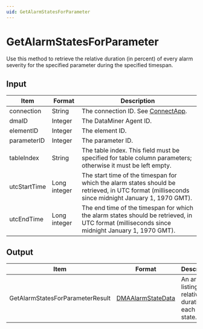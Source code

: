 ```yaml
---
uid: GetAlarmStatesForParameter
---
```


# GetAlarmStatesForParameter

Use this method to retrieve the relative duration (in percent) of every alarm severity for the specified parameter during the specified timespan.

## Input

| Item | Format | Description |
|--|--|--|
| connection | String | The connection ID. See [ConnectApp](xref:ConnectApp). |
| dmaID | Integer | The DataMiner Agent ID. |
| elementID | Integer | The element ID. |
| parameterID | Integer | The parameter ID. |
| tableIndex | String | The table index. This field must be specified for table column parameters; otherwise it must be left empty. |
| utcStartTime | Long integer | The start time of the timespan for which the alarm states should be retrieved, in UTC format (milliseconds since midnight January 1, 1970 GMT). |
| utcEndTime | Long integer | The end time of the timespan for which the alarm states should be retrieved, in UTC format (milliseconds since midnight January 1, 1970 GMT). |

## Output

| Item                             | Format            | Description                                                 |
|----------------------------------|-------------------|-------------------------------------------------------------|
| GetAlarmStatesForParameterResult | [DMAAlarmStateData](xref:DMAAlarmStateData) | An array listing the relative duration of each alarm state. |
